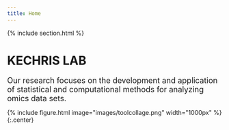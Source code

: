 ```yaml
---
title: Home
---
```



{%
  include section.html
%}

# KECHRIS LAB

<font size = "4"> Our research focuses on the development and application of statistical and computational methods for analyzing omics data 
sets.
</font> 

{%
  include figure.html
  image="images/toolcollage.png"
  width="1000px"
%}
{:.center} 

